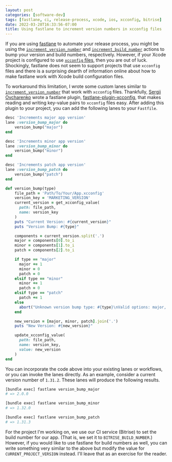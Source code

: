 ```yaml
---
layout: post
categories: [software-dev]
tags: [fastlane, ci, release-process, xcode, ios, xcconfig, bitrise]
date: 2022-03-28T16:33:56-07:00
title: Using fastlane to increment version numbers in xcconfig files
---
```


If you are using [fastlane](https://docs.fastlane.tools) to automate your release process, you might be using the [`increment_version_number`](https://docs.fastlane.tools/actions/increment_version_number/) and [`increment_build_number`](https://docs.fastlane.tools/actions/increment_build_number/) actions to bump your version and build numbers, respectively. However, if your Xcode project is configured to use [`xcconfig` files](https://nshipster.com/xcconfig/), then you are out of luck. Shockingly, fastlane does not seem to support projects that use `xcconfig` files and there is a surprising dearth of information online about how to make fastlane work with Xcode build configuration files.

<!--excerpt-->

To workaround this limitation, I wrote some custom lanes similar to [`increment_version_number`](https://docs.fastlane.tools/actions/increment_version_number/) that work with `xcconfig` files. Thankfully, [Sergii Ovcharenko](https://github.com/sovcharenko) wrote a fastlane plugin, [fastlane-plugin-xcconfig](https://github.com/sovcharenko/fastlane-plugin-xcconfig), that makes reading and writing key-value pairs to `xcconfig` files easy. After adding this plugin to your project, you can add the following lanes to your `Fastfile`.

```ruby
desc 'Increments major app version'
lane :version_bump_major do
    version_bump("major")
end

desc 'Increments minor app version'
lane :version_bump_minor do
    version_bump("minor")
end

desc 'Increments patch app version'
lane :version_bump_patch do
    version_bump("patch")
end

def version_bump(type)
    file_path = 'Path/To/Your/App.xcconfig'
    version_key = 'MARKETING_VERSION'
    current_version = get_xcconfig_value(
      path: file_path,
      name: version_key
    )
    puts "Current Version: #{current_version}"
    puts "Version Bump: #{type}"

    components = current_version.split('.')
    major = components[0].to_i
    minor = components[1].to_i
    patch = components[2].to_i

    if type == "major"
      major += 1
      minor = 0
      patch = 0
    elsif type == "minor"
      minor += 1
      patch = 0
    elsif type == "patch"
      patch += 1
    else
      abort("Unknown version bump type: #{type}\nValid options: major, minor, patch.")
    end

    new_version = [major, minor, patch].join('.')
    puts "New Version: #{new_version}"

    update_xcconfig_value(
      path: file_path,
      name: version_key,
      value: new_version
    )
end
```

You can incorporate the code above into your existing lanes or workflows, or you can invoke the lanes directly. As an example, consider a current version number of `1.31.2`. These lanes will produce the following results.

```bash
[bundle exec] fastlane version_bump_major
# => 2.0.0

[bundle exec] fastlane version_bump_minor
# => 1.32.0

[bundle exec] fastlane version_bump_patch
# => 1.31.3
```

For the project I'm working on, we use our CI service (Bitrise) to set the build number for our app. (That is, we set it to `BITRISE_BUILD_NUMBER`.) However, if you would like to use fastlane for build numbers as well, you can write something very similar to the above but modify the value for `CURRENT_PROJECT_VERSION` instead. I'll leave that as an exercise for the reader.
